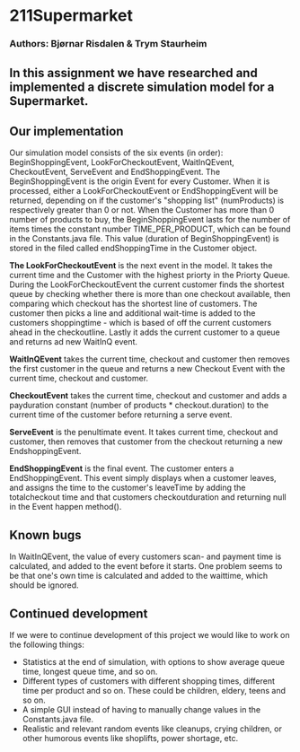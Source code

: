 # 211Supermarket

### Authors: Bjørnar Risdalen & Trym Staurheim

## In this assignment we have researched and implemented a discrete simulation model for a Supermarket.

## Our implementation
Our simulation model consists of the six events (in order): BeginShoppingEvent, LookForCheckoutEvent, WaitInQEvent, CheckoutEvent, ServeEvent and EndShoppingEvent. The BeginShoppingEvent is the origin Event for every Customer. When it is processed, either a LookForCheckoutEvent or EndShoppingEvent will be returned, depending on if the customer's "shopping list" (numProducts) is respectively greater than 0 or not. When the Customer has more than 0 number of products to buy, the BeginShoppingEvent lasts for the number of items times the constant number TIME_PER_PRODUCT, which can be found in the Constants.java file. This value (duration of BeginShoppingEvent) is stored in the filed called endShoppingTime in the Customer object. 

**The LookForCheckoutEvent** is the next event in the model. It takes the current time and the Customer with the highest priorty in the Priorty Queue. During the LookForCheckoutEvent the current customer finds the shortest queue by checking whether there is more than one checkout available, then comparing which checkout has the shortest line of customers. The customer then picks a line and additional wait-time is added to the customers shoppingtime - which is based of off the current customers ahead in the checkoutline. Lastly it adds the current customer to a queue and returns ad new WaitInQ event. 

**WaitInQEvent** takes the current time, checkout and customer then removes the first customer in the queue and returns a new Checkout Event with the current time, checkout and customer.

**CheckoutEvent** takes the current time, checkout and customer and adds a payduration constant (number of products * checkout.duration) to the current time of the customer before returning a serve event.
 
**ServeEvent** is the penultimate event. It takes current time, checkout and customer, then removes that customer from the checkout returning a new EndshoppingEvent.

**EndShoppingEvent** is the final event. The customer enters a EndShoppingEvent. This event simply displays when a customer leaves, and assigns the time to the customer's leaveTime by adding the totalcheckout time and that customers checkoutduration and returning null in the Event happen method(). 

## Known bugs
In WaitInQEvent, the value of every customers scan- and payment time is calculated, and added to the event before it starts. One problem seems to be that one's own time is calculated and added to the waittime, which should be ignored.

## Continued development
If we were to continue development of this project we would like to work on the following things:
- Statistics at the end of simulation, with options to show average queue time, longest queue time, and so on.
- Different types of customers with different shopping times, different time per product and so on. These could be children, eldery, teens and so on.
- A simple GUI instead of having to manually change values in the Constants.java file.
- Realistic and relevant random events like cleanups, crying children, or other humorous events like shoplifts, power shortage, etc.
